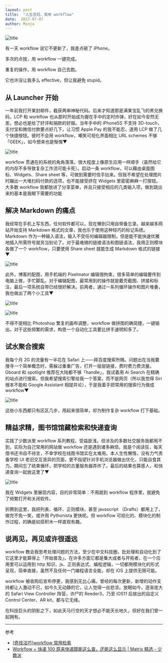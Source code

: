 ```yaml
---
layout: post
title:  "人生苦短，我用 workflow"
date:  2017-07-07
author: Minja
---
```


![title](595f1d45a80d0.png)

有一天 workflow 说它不更新了，我差点砸了 iPhone。

多次的点按，用 workflow 一键完成。

重复的操作，用 workflow 自己去跑。

它也许没让我多么 effective，但让我避免 stupid。

## 从 Launcher 开始

一年前我打开某封邮件，截获两串神秘代码。后来才知道那是满某宝乱飞的黑兑换码，LCP 和 workflow 也从那时开始成为握在手中的定时炸弹，好在如今安然无恙，想必也是给了好评和捐款的好报。当年手中的 iPhone5S 不支持 3D-touch，支付宝和微信付款要点好几下，让习惯 Apple Pay 的我不能忍，遂用 LCP 做了几个快捷按钮。彼时不会用 workflow，嘲笑可视化界面相比 URL schemes 不够「GEEK」，如今想来也是惭愧▼

![title](595f1d33a74ca.png)

workflow 贯通在的系统的角角落落，很大程度上像原生应用一样顺手（虽然给它的内存不多导致复杂工作流可能卡死）。启动一条 workflow，可以藉由桌面图标、Widgets、Share sheet 等，可做到需要时信手拈来。但我不希望在处理图片时蹦出一大堆扫码付款的选项，也不能接受挤在 Widgets 里密密麻麻一打按钮。大多数 workflow 我都放进了分享菜单，并且只接受相应的几类输入项，做到跳出来的基本是我眼下需要的功能

## 解决 Markdown 的痛点

我经常在手机上写东西，任何软件都可以，现在懒到只用自带备忘录。越来越多网站开始支持 Markdown 格式的文章，我也乐于使用这种轻巧的标记系统。Markdown 作为一种输入语法，输入不受任何编辑器限制，但是能不能快速优雅地插入所需符号就另当别论了。对于最难搞的链接语法和图链语法，我用正则模块各做了一个 workflow，只要使用 Share sheet 就能生成 Markdown 格式的链接▼

![title](595f1d22c5997.gif)

此外，博客的配图，用手机端的 Pixelmator 编辑很拘束，很多简单的编辑要传到电脑上做，手忙脚乱。对于编辑配图，最常用到的操作就是戴壳截图、拼接和标注，最后一项系统自带已经很好解决。前两者，通过一系列循环操作和图片堆叠，我也做出了两个小工具▼

![title](595f1d069bdc2.gif)

![title](595f1d113c0b8.gif)

不得不提相比 Photoshop 繁复的画布调整，workflow 做拼图的确简捷，一键输出。对于这些频繁的需求，构思一个自动化工具要比拼手速明知多了。

## 试水聚合搜索

我每个月 2G 的流量有一半花在 Safari 上——拜百度搜索所赐。问题出在当我要搜寻一个简单概念时，需躲过重重广告，打开一层层链接，费时费力费流量。Gboard 和 spotlight 推荐在大陆都不够「handle」，我试着用 Ai Search 在精确的站点进行搜索。但我希望搜索引擎给我一个答案，而不是网页（所以我觉得 Siri 根本不能和 Google Assistant 相提并论），于是我着手把常用的搜索行为做成 workflow▼

![title](595f1ceb8a6c8.png)

这些小东西都只有区区几步，用起来很简单，却为制作复杂 workflow 打下基础。

## 精益求精，图书馆馆藏检索和快递查询

实践了少数派里 workflow 系列教程，受益匪浅，但涉及的多数社交服务我都用不到，实际为自己常用的网站做 workflow 还是遇到诸多麻烦。我是个阅读狂，每天借书还书自不待言，不幸学校在线图书馆实在太难用。本人生性懒惰，没有力气责备学校 UI 老旧交互诡异的页面，更不指望针对手机浏览器做出优化，只能自食其力。期间忘了结束循环，把学校的古董服务器弄炸了。最后的结果也算感人，和快递查询一起放这里了▼

![title](595f1cd60fe27.png)

我在 Widgets 里展现内容，目的非常简单：不用跳到 workflow 程序里，就避免了频繁打开和关闭软件。

折腾到这里，我把列表、循环、正则模块、甚至 javascript （Drafts）都用上了，做完不免一笑，或许用 Pythonista 更快呢。但 workflow 可视化的、模块化的制作过程，的确是如搭积木一样直观有趣。

## 说再见，再见或许很遥远

workflow 教会我思考处理问题的方法，至少在中文科技圈，批处理和自动化到了它这里才能算得上「开始普及」。在许多方面它都是集大成者与开拓者，在一个应用里可以运用到 http 知识、js、正则表达式、编程逻辑，一切都用模块化的形式呈现，简单直接，虽然不及任何一门编程语言全能，却在 iOS 上提供无限可能。

workflow 被收购后宣布停更，我感到无比心痛。曾经的每次更新，新增的动作支持都让人激动不已，如今久无动静的它，让人觉得一丝悲凉。放眼如今，逐渐庞大的 Safari View Controller 阵营，诈尸的 Reeder3，乃至 iOS11 后放出的自定义 Control Center、AR kit，都与它无缘。

在科技巨头的阴影之下，如此天马行空的天才想必不能天长地久，但好在我们曾一起拥有。

****

参考

- [[奇技淫巧]workflow 常用检索](http://minja.bitcron.com/post/gong-ju-lun-workflow-gong-ju-gou-jia-zhong-fu-jing-que-jian-suo)
- [Workflow + 快递 100 原来快递既能这么查，还能这么显示 | Matrix 精选 - 少数派](https://sspai.com/post/36871)